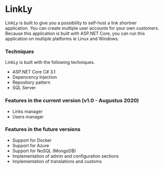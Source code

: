 # LinkLy
LinkLy is built to give you a possibility to self-host a link shortner application. You can create multiple user accounts for your own customers. Because this application is built with ASP.NET Core, you can run this application on multiple platforms ie Linux and Windows.

### Techniques
LinkLy is built with the following techniques.
- ASP.NET Core C# 3.1
- Depencency Injection
- Repository pattern
- SQL Server

### Features in the current version (v1.0 - Augustus 2020)
- Links manager
- Users manager

### Features in the future versions
- Support for Docker
- Support for Azure
- Support for NoSQL (MongoDB)
- Implementation of admin and configuration sections
- Implementation of translations and customs
